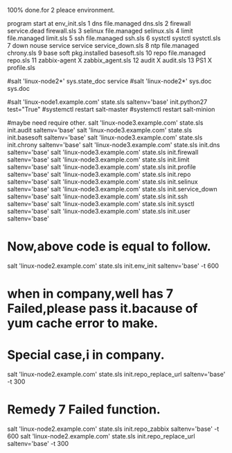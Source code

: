 100% done.for 2 pleace environment.

program start at env_init.sls
1	dns	file.managed	dns.sls
2	firewall	service.dead	firewall.sls
3	selinux	file.managed	selinux.sls
4	limit	file.managed	limit.sls
5	ssh	file.managed	ssh.sls
6	systctl	systctl	systctl.sls
7	down nouse service	service	service_down.sls
8	ntp	file.managed	chrony.sls
9	base soft	pkg.installed	basesoft.sls
10	repo	file.managed	repo.sls
11	zabbix-agent	X	zabbix_agent.sls
12	audit	X	audit.sls
13	PS1	X	profile.sls

#salt 'linux-node2*' sys.state_doc service
#salt 'linux-node2*' sys.doc sys.doc

#salt 'linux-node1.example.com' state.sls saltenv='base' init.python27 test="True"
#systemctl restart salt-master
#systemctl restart salt-minion

#maybe need require other.
salt 'linux-node3.example.com' state.sls init.audit saltenv='base'
salt 'linux-node3.example.com' state.sls init.basesoft saltenv='base'
salt 'linux-node3.example.com' state.sls init.chrony saltenv='base'
salt 'linux-node3.example.com' state.sls init.dns saltenv='base'
salt 'linux-node3.example.com' state.sls init.firewall saltenv='base'
salt 'linux-node3.example.com' state.sls init.limit saltenv='base'
salt 'linux-node3.example.com' state.sls init.profile saltenv='base'
salt 'linux-node3.example.com' state.sls init.repo saltenv='base'
salt 'linux-node3.example.com' state.sls init.selinux saltenv='base'
salt 'linux-node3.example.com' state.sls init.service_down saltenv='base'
salt 'linux-node3.example.com' state.sls init.ssh saltenv='base'
salt 'linux-node3.example.com' state.sls init.sysctl saltenv='base'
salt 'linux-node3.example.com' state.sls init.user saltenv='base'

# Now,above code is equal to follow.
salt 'linux-node2.example.com' state.sls init.env_init saltenv='base' -t 600
# when in company,well has 7 Failed,please pass it.bacause of yum cache error to make.
# Special case,i in company.
salt 'linux-node2.example.com' state.sls init.repo_replace_url saltenv='base' -t 300
# Remedy 7 Failed function.
salt 'linux-node2.example.com' state.sls init.repo_zabbix saltenv='base' -t 600
salt 'linux-node2.example.com' state.sls init.repo_replace_url saltenv='base' -t 300

